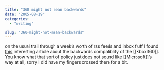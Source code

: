 ```yaml
---
title: "360 might not mean backwards"
date: "2005-08-19"
categories: 
  - "writing"

slug: "360-might-not-mean-backwards"
---
```


on the usual trail through a week’s worth of rss feeds and inbox fluff I found [this](http://www.games-digest.com/2005/08/xbox_360_withou.html) interesting article about the backwards compatiblity of the \[\[Xbox360\]\].  
You know what that sort of policy just does not sound like \[\[Microsoft\]\]’s way at all, sorry I did have my fingers crossed there for a bit.
